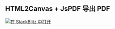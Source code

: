 ## HTML2Canvas + JsPDF 导出 PDF

[![在 StackBlitz 中打开](https://developer.stackblitz.com/img/open_in_stackblitz.svg)](https://stackblitz.com/github/zxiaosi/blog-code/tree/HTML2Canvas-JsPDF?file=src%2Fmain.ts)
